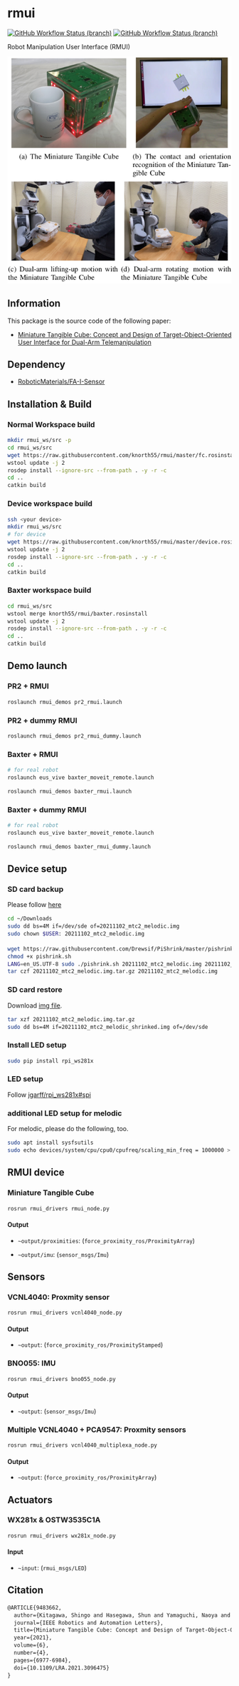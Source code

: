 # rmui

[![GitHub Workflow Status (branch)](https://github.com/knorth55/rmui/actions/workflows/main.yml/badge.svg)](https://github.com/knorth55/rmui/actions/workflows/main.yml)
[![GitHub Workflow Status (branch)](https://github.com/knorth55/rmui/actions/workflows/linter.yaml/badge.svg)](https://github.com/knorth55/rmui/actions/workflows/linter.yaml)

Robot Manipulation User Interface (RMUI)

![MiniatureTangibleCube](./.readme/mtc.png)

## Information

This package is the source code of the following paper:

- [Miniature Tangible Cube: Concept and Design of Target-Object-Oriented User Interface for Dual-Arm Telemanipulation](https://ieeexplore.ieee.org/abstract/document/9483662)

## Dependency

- [RoboticMaterials/FA-I-Sensor](https://github.com/RoboticMaterials/FA-I-sensor/)

## Installation & Build

### Normal Workspace build

```bash
mkdir rmui_ws/src -p
cd rmui_ws/src
wget https://raw.githubusercontent.com/knorth55/rmui/master/fc.rosinstall -o .rosinstall
wstool update -j 2
rosdep install --ignore-src --from-path . -y -r -c
cd ..
catkin build
```

### Device workspace build

```bash
ssh <your device>
mkdir rmui_ws/src
# for device
wget https://raw.githubusercontent.com/knorth55/rmui/master/device.rosinstall.${ROS_DISTRO} -o .rosinstall
wstool update -j 2
rosdep install --ignore-src --from-path . -y -r -c
cd ..
catkin build
```

### Baxter workspace build

```bash
cd rmui_ws/src
wstool merge knorth55/rmui/baxter.rosinstall
wstool update -j 2
rosdep install --ignore-src --from-path . -y -r -c
cd ..
catkin build
```

## Demo launch

### PR2 + RMUI

```bash
roslaunch rmui_demos pr2_rmui.launch
```

### PR2 + dummy RMUI

```bash
roslaunch rmui_demos pr2_rmui_dummy.launch
```

### Baxter + RMUI

```bash
# for real robot
roslaunch eus_vive baxter_moveit_remote.launch
```

```bash
roslaunch rmui_demos baxter_rmui.launch
```

### Baxter + dummy RMUI

```bash
# for real robot
roslaunch eus_vive baxter_moveit_remote.launch
```

```bash
roslaunch rmui_demos baxter_rmui_dummy.launch
```

## Device setup

### SD card backup

Please follow [here](https://www.pragmaticlinux.com/2020/12/how-to-clone-your-raspberry-pi-sd-card-in-linux/)

```bash
cd ~/Downloads
sudo dd bs=4M if=/dev/sde of=20211102_mtc2_melodic.img
sudo chown $USER: 20211102_mtc2_melodic.img

wget https://raw.githubusercontent.com/Drewsif/PiShrink/master/pishrink.sh
chmod +x pishrink.sh
LANG=en_US.UTF-8 sudo ./pishrink.sh 20211102_mtc2_melodic.img 20211102_mtc2_melodic_shrinked.img
tar czf 20211102_mtc2_melodic.img.tar.gz 20211102_mtc2_melodic.img
```

### SD card restore

Download [img file](https://drive.google.com/file/d/1eyhFw4hnbocyGisy8QOxdZNZSb30SXRO/view?usp=sharing).

```bash
tar xzf 20211102_mtc2_melodic.img.tar.gz
sudo dd bs=4M if=20211102_mtc2_melodic_shrinked.img of=/dev/sde
```

### Install LED setup

```bash
sudo pip install rpi_ws281x
```

### LED setup

Follow [jgarff/rpi_ws281x#spi](https://github.com/jgarff/rpi_ws281x#spi)

### additional LED setup for melodic

For melodic, please do the following, too.

```bash
sudo apt install sysfsutils
sudo echo devices/system/cpu/cpu0/cpufreq/scaling_min_freq = 1000000 > /etc/sysfs.d/99-cpu-min.conf
```

## RMUI device

### Miniature Tangible Cube

```bash
rosrun rmui_drivers rmui_node.py
```

#### Output

- `~output/proximities`: (`force_proximity_ros/ProximityArray`)

- `~output/imu`: (`sensor_msgs/Imu`)

## Sensors

### VCNL4040: Proxmity sensor

```bash
rosrun rmui_drivers vcnl4040_node.py
```

#### Output

- `~output`: (`force_proximity_ros/ProximityStamped`)

### BNO055: IMU

```bash
rosrun rmui_drivers bno055_node.py
```

#### Output

- `~output`: (`sensor_msgs/Imu`)

### Multiple VCNL4040 + PCA9547: Proxmity sensors

```bash
rosrun rmui_drivers vcnl4040_multiplexa_node.py
```

#### Output

- `~output`: (`force_proximity_ros/ProximityArray`)

## Actuators

### WX281x & OSTW3535C1A

```bash
rosrun rmui_drivers wx281x_node.py
```

#### Input

- ``~input``: (`rmui_msgs/LED`)

## Citation

```tex
@ARTICLE{9483662,
  author={Kitagawa, Shingo and Hasegawa, Shun and Yamaguchi, Naoya and Okada, Kei and Inaba, Masayuki},
  journal={IEEE Robotics and Automation Letters},
  title={Miniature Tangible Cube: Concept and Design of Target-Object-Oriented User Interface for Dual-Arm Telemanipulation},
  year={2021},
  volume={6},
  number={4},
  pages={6977-6984},
  doi={10.1109/LRA.2021.3096475}
}
```
